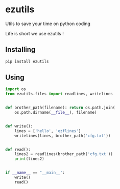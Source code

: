# ezutils
Utils to save your time on python coding

Life is short we use ezutils !

## Installing
```bash
pip install ezutils
```

## Using

```python
import os
from ezutils.files import readlines, writelines


def brother_path(filename): return os.path.join(
    os.path.dirname(__file__), filename)


def write():
    lines = ['hello', 'ezflines']
    writelines(lines, brother_path('cfg.txt'))


def read():
    lines2 = readlines(brother_path('cfg.txt'))
    print(lines2)


if __name__ == "__main__":
    write()
    read()

```

